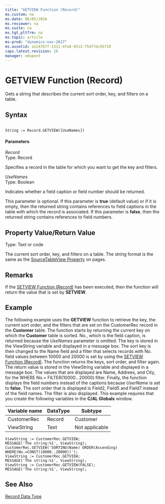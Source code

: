```yaml
---
title: "GETVIEW Function (Record)"
ms.custom: na
ms.date: 06/05/2016
ms.reviewer: na
ms.suite: na
ms.tgt_pltfrm: na
ms.topic: article
ms-prod: "dynamics-nav-2017"
ms.assetid: a124767f-1311-4fe8-9312-754f7dc95719
caps.latest.revision: 16
manager: edupont
---
```

# GETVIEW Function (Record)
Gets a string that describes the current sort order, key, and filters on a table.  
  
## Syntax  
  
```  
  
String := Record.GETVIEW([UseNames])  
```  
  
#### Parameters  
 *Record*  
 Type: Record  
  
 Specifies a record in the table for which you want to get the key and filters.  
  
 *UseNames*  
 Type: Boolean  
  
 Indicates whether a field caption or field number should be returned.  
  
 This parameter is optional. If this parameter is **true** \(default value\) or if it is empty, then the returned string contains references to field captions in the table with which the record is associated. If this parameter is **false**, then the returned string contains references to field numbers.  
  
## Property Value\/Return Value  
 Type: Text or code  
  
 The current sort order, key, and filters on a table. The string format is the same as the [SourceTableView Property](SourceTableView-Property.md) on pages.  
  
## Remarks  
 If the [SETVIEW Function \(Record\)](SETVIEW-Function--Record-.md) has been executed, then the function will return the value that is set by **SETVIEW**.  
  
## Example  
 The following example uses the **GETVIEW** function to retrieve the key, the current sort order, and the filters that are set on the CustomerRec record in the **Customer** table. The function starts by returning the current key on which the **Customer** table is sorted. No., which is the field caption, is returned because the *UseNames* parameter is omitted. The key is stored in the ViewString variable and displayed in a message box. The sort key is then changed to the Name field and a filter that selects records with No. field values between 10000 and 20000 is set by using the [SETVIEW Function \(Record\)](SETVIEW-Function--Record-.md). The function returns the keys, sort order, and filter again. The return value is stored in the ViewString variable and displayed in a message box. The values that are displayed are Name, Addrees, and City, for the WHERE No.\= FILTER\(10000…20000\) filter. Finally, the function displays the field numbers instead of the captions because *UserName* is set to **false**. The sort order that is displayed is Field2, Field5 and Field7 instead of the field names. The filter is also displayed. This example requires that you create the following variables in the **C\/AL Globals** window.  
  
|Variable name|DataType|Subtype|  
|-------------------|--------------|-------------|  
|CustomerRec|Record|Customer|  
|ViewString|Text|Not applicable|  
  
```  
ViewString := CustomerRec.GETVIEW;  
MESSAGE('The string:%1', ViewString);  
CustomerRec.SETVIEW('SORTING(Name) ORDER(Ascending) WHERE(No.=CONST(10000..20000))');  
ViewString := CustomerRec.GETVIEW;  
MESSAGE('The string:%1', ViewString);  
ViewString := CustomerRec.GETVIEW(FALSE);  
MESSAGE('The string:%1', ViewString);  
```  
  
## See Also  
 [Record Data Type](Record-Data-Type.md)